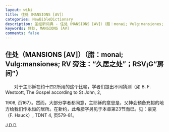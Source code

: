 ```yaml
---
layout: wiki
title: 住处（MANSIONS [AV]）
categories: NewBibleDictionary
description: 圣经新词典 - 住处（MANSIONS [AV]）（腊：monai; Vulg:mansiones; RV 旁注：“久居之处”；RSV¡G“房间”）
keywords: 住处, MANSIONS [AV]
comments: false
---
```


## 住处（MANSIONS [AV]）（腊：monai; Vulg:mansiones; RV 旁注：“久居之处”；RSV¡G“房间”）

　　对于主耶稣在约十四2所用的这个比喻，学者们提出不同猜测（如 B. F. Westcott, The Gospel according to St John, 2,

1908, 页167）。然而，大部分学者都同意，主耶稣的意思是，父神会预备充裕的地方给我们作永恒的居所。在新约，此希腊字另见于本章第23节而已。见：豪克（F. Hauck）, TDNT 4, 页579-81。

J.D.D.








